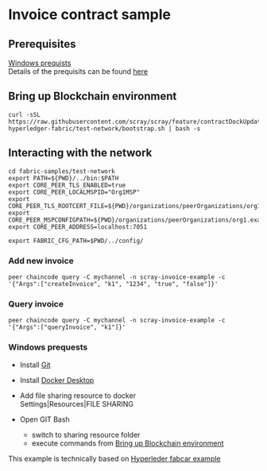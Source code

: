 # Invoice contract sample

## Prerequisites
[Windows prequists](#windows-prequists)   
Details of the prequisits can be found [here](Prerequisites)

## Bring up Blockchain environment

```
curl -sSL https://raw.githubusercontent.com/scray/scray/feature/contractDockUpdate/projects/invoice-hyperledger-fabric/test-network/bootstrap.sh | bash -s
```

## Interacting with the network

```
cd fabric-samples/test-network
export PATH=${PWD}/../bin:$PATH
export CORE_PEER_TLS_ENABLED=true
export CORE_PEER_LOCALMSPID="Org1MSP"
export CORE_PEER_TLS_ROOTCERT_FILE=${PWD}/organizations/peerOrganizations/org1.example.com/peers/peer0.org1.example.com/tls/ca.crt
export CORE_PEER_MSPCONFIGPATH=${PWD}/organizations/peerOrganizations/org1.example.com/users/Admin@org1.example.com/msp
export CORE_PEER_ADDRESS=localhost:7051

export FABRIC_CFG_PATH=$PWD/../config/
```

### Add new invoice
```
peer chaincode query -C mychannel -n scray-invoice-example -c '{"Args":["createInvoice", "k1", "1234", "true", "false"]}'
```

### Query invoice
```
peer chaincode query -C mychannel -n scray-invoice-example -c '{"Args":["queryInvoice", "k1"]}'
```


### Windows prequests

* Install [Git](https://git-scm.com/downloads)
* Install [Docker Desktop](https://www.docker.com/products/docker-desktop)

* Add file sharing resource to docker  
    Settings|Resources|FILE SHARING
* Open GIT Bash 
  * switch to sharing resource folder
  * execute commands from [Bring up Blockchain environment](#bring-up-blockchain-environment)

This example is technically based on [Hyperleder fabcar example](https://hyperledger-fabric.readthedocs.io/en/release-2.0/test_network.html)
